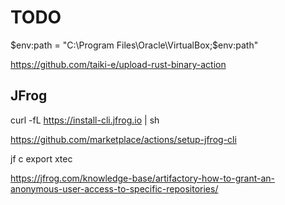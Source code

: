 # TODO


$env:path = "C:\Program Files\Oracle\VirtualBox;$env:path"

https://github.com/taiki-e/upload-rust-binary-action

## JFrog

curl -fL https://install-cli.jfrog.io | sh

https://github.com/marketplace/actions/setup-jfrog-cli

jf c export xtec

https://jfrog.com/knowledge-base/artifactory-how-to-grant-an-anonymous-user-access-to-specific-repositories/
